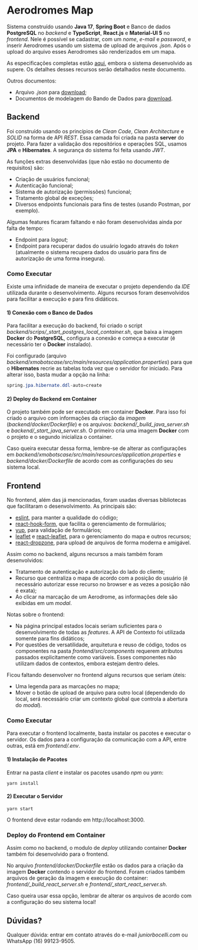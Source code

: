 # Aerodromes Map

Sistema construído usando **Java 17**, **Spring Boot** e Banco de dados **PostgreSQL** no _backend_ e **TypeScript**, **React.js** e **Material-UI 5** no _frontend_. Nele é possível se cadastrar, com um _nome_, _e-mail_ e _password_, e inserir Aerodromes usando um sistema de upload de arquivos _.json_. Após o upload do arquivo esses Aerodromes são renderizados em um mapa.

As especificações completas estão [aqui](https://drive.google.com/file/d/17muCC160IKbDQItXWvShypi08rwVJsXk/view?usp=sharing), embora o sistema desenvolvido as supere. Os detalhes desses recursos serão detalhados neste documento.

Outros documentos:

- Arquivo _.json_ para [download](https://drive.google.com/file/d/1UCNVPNEEkXWyGA_pQ-KDYtX04NT9yE59/view?usp=sharing);
- Documentos de modelagem do Bando de Dados para [download](https://docs.google.com/document/d/1L2GnNVsrPFozc6OrCDVdmDe39kM7PfwTZWNi4c7475g/edit?usp=sharing).

## Backend

Foi construído usando os princípios de _Clean Code_, _Clean Architecture_ e _SOLID_ na forma de API _REST_. Essa camada foi criada na pasta **server** do projeto. Para fazer a validação dos repositórios e operações SQL, usamos **JPA** e **Hibernates**. A segurança do sistema foi feita usando _JWT_.

As funções extras desenvolvidas (que não estão no documento de requisitos) são:

- Criação de usuários funcional;
- Autenticação funcional;
- Sistema de autorização (permissões) funcional;
- Tratamento global de exceções;
- Diversos endpoints funcionais para fins de testes (usando Postman, por exemplo).

Algumas features ficaram faltando e não foram desenvolvidas ainda por falta de tempo:

- Endpoint para _logout_;
- Endpoint para recuperar dados do usuário logado através do _token_ (atualmente o sistema recupera dados do usuário para fins de autorização de uma forma insegura).

### Como Executar

Existe uma infinidade de maneira de executar o projeto dependendo da _IDE_ utilizada durante o desenvolvimento. Alguns recursos foram desenvolvidos para facilitar a execução e para fins didáticos.

#### 1) Conexão com o Banco de Dados

Para facilitar a execução do backend, foi criado o script _backend/scrips/\_start_postgres_local_container.sh_, que baixa a imagem **Docker** do **PostgreSQL**, configura a conexão e começa a executar (é necessário ter o **Docker** instalado).

Foi configurado (arquivo _backend/xmobotscase/src/main/resources/application.properties_) para que o **Hibernates** recrie as tabelas toda vez que o servidor for iniciado. Para alterar isso, basta mudar a opção na linha:

```java
spring.jpa.hibernate.ddl-auto=create
```

#### 2) Deploy do Backend em Container

O projeto também pode ser executado em container **Docker**. Para isso foi criado o arquivo com informações da criação da _imagem_ (_backend/docker/Dockerfile_) e os arquivos: _backend/\_build_java_server.sh_ e _backend/\_start_java_server.sh_. O primeiro cria uma imagem **Docker** com o projeto e o segundo inicializa o container.

Caso queira executar dessa forma, lembre-se de alterar as configurações em _backend/xmobotscase/src/main/resources/application.properties_ e _backend/docker/Dockerfile_ de acordo com as configurações do seu sistema local.

## Frontend

No frontend, além das já mencionadas, foram usadas diversas bibliotecas que facilitaram o desenvolvimento. As principais são:

- [eslint](https://www.npmjs.com/package/eslint), para manter a qualidade do código;
- [react-hook-form](https://www.npmjs.com/package/react-hook-form), que facilita o gerenciamento de formulários;
- [yup](https://www.npmjs.com/package/yup), para validação de formulários;
- [leaflet](https://www.npmjs.com/package/leaflet) e [react-leaflet](https://www.npmjs.com/package/react-leaflet), para o gerenciamento do mapa e outros recursos;
- [react-dropzone](https://www.npmjs.com/package/react-dropzone), para upload de arquivos de forma moderna e amigável.

Assim como no backend, alguns recursos a mais também foram desenvolvidos:

- Tratamento de autenticação e autorização do lado do cliente;
- Recurso que centraliza o mapa de acordo com a posição do usuário (é necessário autorizar esse recurso no browser e as vezes a posição não é exata);
- Ao clicar na marcação de um Aerodrome, as informações dele são exibidas em um _modal_.

Notas sobre o frontend:

- Na página principal estados locais seriam suficientes para o desenvolvimento de todas as _features_. A API de Contexto foi utilizada somente para fins didáticos;
- Por questões de versatilidade, arquitetura e reuso de código, todos os componentes na pasta _frontend/src/components_ requerem atributos passados explicitamente como variáveis. Esses componentes não utilizam dados de contextos, embora estejam dentro deles.

Ficou faltando desenvolver no frontend alguns recursos que seriam úteis:

- Uma legenda para as marcações no mapa;
- Mover o botão de upload de arquivo para outro local (dependendo do local, será necessário criar um contexto global que controla a abertura do _modal_).

### Como Executar

Para executar o frontend localmente, basta instalar os pacotes e executar o servidor. Os dados para a configuração da comunicação com a API, entre outras, está em _frontend/.env_.

#### 1) Instalação de Pacotes

Entrar na pasta _client_ e instalar os pacotes usando _npm_ ou _yarn_:

    yarn install

#### 2) Executar o Servidor

    yarn start

O frontend deve estar rodando em http://localhost:3000.

### Deploy do Frontend em Container

Assim como no backend, o modulo de _deploy_ utilizando container **Docker** também foi desenvolvido para o frontend.

No arquivo _frontend/docker/Dockerfile_ estão os dados para a criação da imagem **Docker** contendo o servidor do frontend. Foram criados também arquivos de geração da imagem e execução do container: _frontend/\_build_react_server.sh_ e _frontend/\_start_react_server.sh_.

Caso queira usar essa opção, lembrar de alterar os arquivos de acordo com a configuração do seu sistema local!

## Dúvidas?

Qualquer dúvida: entrar em contato através do e-mail _juniorbocelli.com_ ou WhatsApp (16) 99123-9505.
